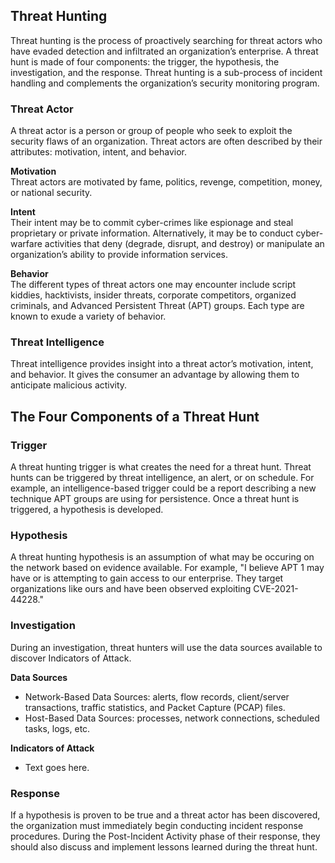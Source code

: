 ## Threat Hunting
Threat hunting is the process of proactively searching for threat actors who have evaded detection and infiltrated an organization’s enterprise. A threat hunt is made of four components: the trigger, the hypothesis, the investigation, and the response. Threat hunting is a sub-process of incident handling and complements the organization’s security monitoring program.

### Threat Actor
A threat actor is a person or group of people who seek to exploit the security flaws of an organization. Threat actors are often described by their attributes: motivation, intent, and behavior. 

**Motivation**  
Threat actors are motivated by fame, politics, revenge, competition, money, or national security. 

**Intent**  
Their intent may be to commit cyber-crimes like espionage and steal proprietary or private information. Alternatively, it may be to conduct cyber-warfare activities that deny (degrade, disrupt, and destroy) or manipulate an organization’s ability to provide information services. 

**Behavior**  
The different types of threat actors one may encounter include script kiddies, hacktivists, insider threats, corporate competitors, organized criminals, and Advanced Persistent Threat (APT) groups. Each type are known to exude a variety of behavior. 

### Threat Intelligence
Threat intelligence provides insight into a threat actor’s motivation, intent, and behavior. It gives the consumer an advantage by allowing them to anticipate malicious activity. 

## The Four Components of a Threat Hunt
### Trigger
A threat hunting trigger is what creates the need for a threat hunt. Threat hunts can be triggered by threat intelligence, an alert, or on schedule. For example, an intelligence-based trigger could be a report describing a new technique APT groups are using for persistence. Once a threat hunt is triggered, a hypothesis is developed.  

### Hypothesis
A threat hunting hypothesis is an assumption of what may be occuring on the network based on evidence available. For example, "I believe APT 1 may have or is attempting to gain access to our enterprise. They target organizations like ours and have been observed exploiting CVE-2021-44228."

### Investigation 
During an investigation, threat hunters will use the data sources available to discover Indicators of Attack. 

**Data Sources**  
* Network-Based Data Sources: alerts, flow records, client/server transactions, traffic statistics, and Packet Capture (PCAP) files. 
* Host-Based Data Sources: processes, network connections, scheduled tasks, logs, etc. 

**Indicators of Attack**
* Text goes here.

### Response
If a hypothesis is proven to be true and a threat actor has been discovered, the organization must immediately begin conducting incident response procedures. During the Post-Incident Activity phase of their response, they should also discuss and implement lessons learned during the threat hunt. 
